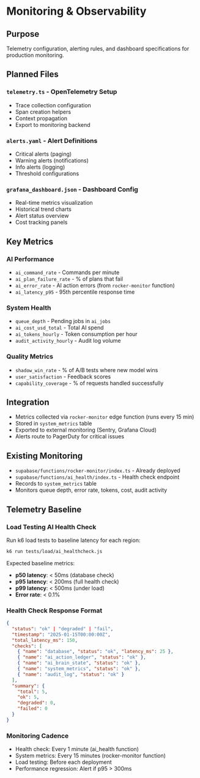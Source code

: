 # Monitoring & Observability

## Purpose
Telemetry configuration, alerting rules, and dashboard specifications for production monitoring.

## Planned Files

### `telemetry.ts` - OpenTelemetry Setup
- Trace collection configuration
- Span creation helpers
- Context propagation
- Export to monitoring backend

### `alerts.yaml` - Alert Definitions
- Critical alerts (paging)
- Warning alerts (notifications)
- Info alerts (logging)
- Threshold configurations

### `grafana_dashboard.json` - Dashboard Config
- Real-time metrics visualization
- Historical trend charts
- Alert status overview
- Cost tracking panels

## Key Metrics

### AI Performance
- `ai_command_rate` - Commands per minute
- `ai_plan_failure_rate` - % of plans that fail
- `ai_error_rate` - AI action errors (from `rocker-monitor` function)
- `ai_latency_p95` - 95th percentile response time

### System Health
- `queue_depth` - Pending jobs in `ai_jobs`
- `ai_cost_usd_total` - Total AI spend
- `ai_tokens_hourly` - Token consumption per hour
- `audit_activity_hourly` - Audit log volume

### Quality Metrics
- `shadow_win_rate` - % of A/B tests where new model wins
- `user_satisfaction` - Feedback scores
- `capability_coverage` - % of requests handled successfully

## Integration
- Metrics collected via `rocker-monitor` edge function (runs every 15 min)
- Stored in `system_metrics` table
- Exported to external monitoring (Sentry, Grafana Cloud)
- Alerts route to PagerDuty for critical issues

## Existing Monitoring
- `supabase/functions/rocker-monitor/index.ts` - Already deployed
- `supabase/functions/ai_health/index.ts` - Health check endpoint
- Records to `system_metrics` table
- Monitors queue depth, error rate, tokens, cost, audit activity

## Telemetry Baseline

### Load Testing AI Health Check
Run k6 load tests to baseline latency for each region:

```bash
k6 run tests/load/ai_healthcheck.js
```

Expected baseline metrics:
- **p50 latency**: < 50ms (database check)
- **p95 latency**: < 200ms (full health check)
- **p99 latency**: < 500ms (under load)
- **Error rate**: < 0.1%

### Health Check Response Format
```json
{
  "status": "ok" | "degraded" | "fail",
  "timestamp": "2025-01-15T00:00:00Z",
  "total_latency_ms": 150,
  "checks": [
    { "name": "database", "status": "ok", "latency_ms": 25 },
    { "name": "ai_action_ledger", "status": "ok" },
    { "name": "ai_brain_state", "status": "ok" },
    { "name": "system_metrics", "status": "ok" },
    { "name": "audit_log", "status": "ok" }
  ],
  "summary": {
    "total": 5,
    "ok": 5,
    "degraded": 0,
    "failed": 0
  }
}
```

### Monitoring Cadence
- Health check: Every 1 minute (ai_health function)
- System metrics: Every 15 minutes (rocker-monitor function)
- Load testing: Before each deployment
- Performance regression: Alert if p95 > 300ms
